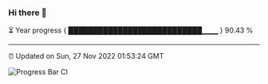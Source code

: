 ### Hi there 👋

⏳ Year progress { ███████████████████████████▁▁▁ } 90.43 %

---

⏰ Updated on Sun, 27 Nov 2022 01:53:24 GMT

![Progress Bar CI](https://github.com/ZhaoGui/ZhaoGui/workflows/Progress%20Bar%20CI/badge.svg)
